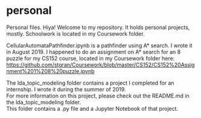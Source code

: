 # personal
Personal files.
Hiya! Welcome to my repository. It holds personal projects, mostly. Schoolwork is located in my Coursework folder.  

CellularAutomataPathfinder.ipynb is a pathfinder using A* search. I wrote it in August 2019. I happened to do an assignment on A* search for an 8 puzzle for my CS152 course, located in my Coursework folder here: https://github.com/stgran/Coursework/blob/master/CS152/CS152%20Assignment%201%208%20puzzle.ipynb  

The lda_topic_modeling folder contains a project I completed for an internship. I wrote it during the summer of 2019.  
For more information on this project, please check out the README.md in the lda_topic_modeling folder.  
This folder contains a .py file and a Jupyter Notebook of that project.
